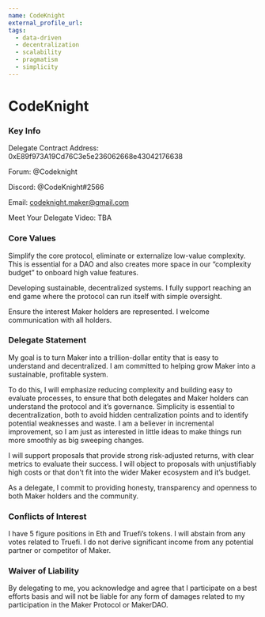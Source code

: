 ```yaml
---
name: CodeKnight
external_profile_url:
tags:
  - data-driven
  - decentralization
  - scalability
  - pragmatism
  - simplicity
---
```


# CodeKnight

### Key Info

Delegate Contract Address: 0xE89f973A19Cd76C3e5e236062668e43042176638

Forum: @Codeknight

Discord: @CodeKnight#2566

Email: codeknight.maker@gmail.com

Meet Your Delegate Video: TBA

### Core Values

Simplify the core protocol, eliminate or externalize low-value complexity. This is essential for a DAO and also creates more space in our “complexity budget” to onboard high value features.

Developing sustainable, decentralized systems. I fully support reaching an end game where the protocol can run itself with simple oversight.

Ensure the interest Maker holders are represented. I welcome communication with all holders.

### Delegate Statement

My goal is to turn Maker into a trillion-dollar entity that is easy to understand and decentralized. I am committed to helping grow Maker into a sustainable, profitable system.

To do this, I will emphasize reducing complexity and building easy to evaluate processes, to ensure that both delegates and Maker holders can understand the protocol and it’s governance. Simplicity is essential to decentralization, both to avoid hidden centralization points and to identify potential weaknesses and waste. I am a believer in incremental improvement, so I am just as interested in little ideas to make things run more smoothly as big sweeping changes.

I will support proposals that provide strong risk-adjusted returns, with clear metrics to evaluate their success. I will object to proposals with unjustifiably high costs or that don’t fit into the wider Maker ecosystem and it’s budget.

As a delegate, I commit to providing honesty, transparency and openness to both Maker holders and the community.

### Conflicts of Interest

I have 5 figure positions in Eth and Truefi’s tokens. I will abstain from any votes related to Truefi. I do not derive significant income from any potential partner or competitor of Maker.

### Waiver of Liability

By delegating to me, you acknowledge and agree that I participate on a best efforts basis and will not be liable for any form of damages related to my participation in the Maker Protocol or MakerDAO.
